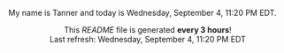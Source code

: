 My name is Tanner and today is Wednesday, September 4, 11:20 PM EDT.

<p align="center">This <i>README</i> file is generated <b>every 3 hours</b>!</br>Last refresh: Wednesday, September 4, 11:20 PM EDT<br /></p>
